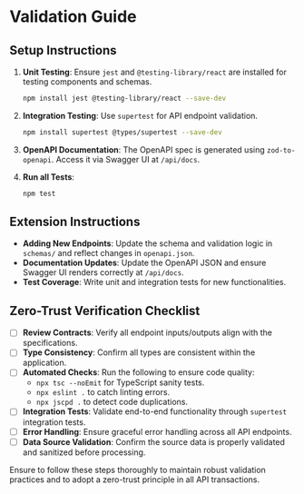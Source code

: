 # Validation Guide

## Setup Instructions

1. **Unit Testing**: Ensure `jest` and `@testing-library/react` are installed for testing components and schemas.
   ```bash
   npm install jest @testing-library/react --save-dev
   ```

2. **Integration Testing**: Use `supertest` for API endpoint validation.
   ```bash
   npm install supertest @types/supertest --save-dev
   ```

3. **OpenAPI Documentation**: The OpenAPI spec is generated using `zod-to-openapi`. Access it via Swagger UI at `/api/docs`.

4. **Run all Tests**:
   ```bash
   npm test
   ```

## Extension Instructions

- **Adding New Endpoints**: Update the schema and validation logic in `schemas/` and reflect changes in `openapi.json`.
- **Documentation Updates**: Update the OpenAPI JSON and ensure Swagger UI renders correctly at `/api/docs`.
- **Test Coverage**: Write unit and integration tests for new functionalities.

## Zero-Trust Verification Checklist

- [ ] **Review Contracts**: Verify all endpoint inputs/outputs align with the specifications.
- [ ] **Type Consistency**: Confirm all types are consistent within the application.
- [ ] **Automated Checks**: Run the following to ensure code quality:
  - `npx tsc --noEmit` for TypeScript sanity tests.
  - `npx eslint .` to catch linting errors.
  - `npx jscpd .` to detect code duplications.
- [ ] **Integration Tests**: Validate end-to-end functionality through `supertest` integration tests.
- [ ] **Error Handling**: Ensure graceful error handling across all API endpoints.
- [ ] **Data Source Validation**: Confirm the source data is properly validated and sanitized before processing.

Ensure to follow these steps thoroughly to maintain robust validation practices and to adopt a zero-trust principle in all API transactions.
